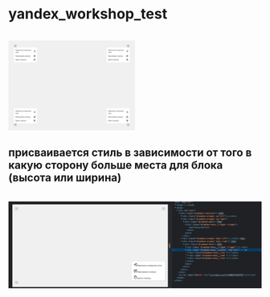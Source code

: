 # yandex_workshop_test

<br/>

<img src="./need.png" alt="what-does" style="max-width: 50%;">

<br/>

## присваивается стиль в зависимости от того в какую сторону больше места для блока (высота или ширина)

<br/>

<img src="./result.png" alt="result" style="max-width: 100%;">

<br/>
